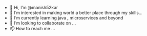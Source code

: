 - 👋 Hi, I’m @manish52kar
- 👀 I’m interested in making world a better place through my skills...
- 🌱 I’m currently learning java , microservices and beyond
- 💞️ I’m looking to collaborate on ...
- 📫 How to reach me ...

<!---
manish52kar/manish52kar is a ✨ special ✨ repository because its `README.md` (this file) appears on your GitHub profile.
You can click the Preview link to take a look at your changes.
--->
